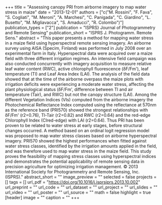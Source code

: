 +++
title = "Assessing canopy PRI from airborne imagery to map water stress in maize"
date = "2013-12-01"
authors = ["c("M. Rossini", "F. Fava", "S. Cogliati", "M. Meroni", "A. Marchesi", "C. Panigada", "C. Giardino", "L. Busetto", "M. Migliavacca", "S. Amaducci", "R. Colombo")"]
publication_types = ["2"]
publication = "ISPRS} Journal of Photogrammetry and Remote Sensing"
publication_short = "ISPRS J. Photogramm. Remote Sens."
abstract = "This paper presents a method for mapping water stress in a maize field using hyperspectral remote sensing imagery. An airborne survey using AISA (Specim, Finland) was performed in July 2008 over an experimental farm in Italy. Hyperspectral data were acquired over a maize field with three different irrigation regimes. An intensive field campaign was also conducted concurrently with imagery acquisition to measure relative leaf water content (RWC), active chlorophyll fluorescence (δF/Fm'), leaf temperature (Tl) and Leaf Area Index (LAI). The analysis of the field data showed that at the time of the airborne overpass the maize plots with irrigation deficits were experiencing a moderate water stress, affecting the plant physiological status (δF/Fm', difference between Tl and air temperature (Tair), and RWC) but not the canopy structure (LAI). Among the different Vegetation Indices (VIs) computed from the airborne imagery the Photochemical Reflectance Index computed using the reflectance at 570nm as the reference band (PRI570) showed the strongest relationships with δF/Fm' (r2=0.76), Tl-Tair (r2=0.82) and RWC (r2=0.64) and the red-edge Chlorophyll Index (CIred-edge) with LAI (r2=0.64). Thus PRI has been proven to be related to water stress at early stages, before structural changes occurred. A method based on an ordinal logit regression model was proposed to map water stress classes based on airborne hyperspectral imagery. PRI570 showed the highest performances when fitted against water stress classes, identified by the irrigation amounts applied in the field, and was therefore used to map water stress in the maize field. This study proves the feasibility of mapping stress classes using hyperspectral indices and demonstrates the potential applicability of remote sensing data in precision agriculture for optimizing irrigation management. © 2013 International Society for Photogrammetry and Remote Sensing, Inc. (ISPRS)."
abstract_short = ""
image_preview = ""
selected = false
projects = []
tags = []
url_pdf = "https://doi.org/10.1016/j.isprsjprs.2013.10.002"
url_preprint = ""
url_code = ""
url_dataset = ""
url_project = ""
url_slides = ""
url_video = ""
url_poster = ""
url_source = ""
math = false
highlight = true
[header]
image = ""
caption = ""
+++
